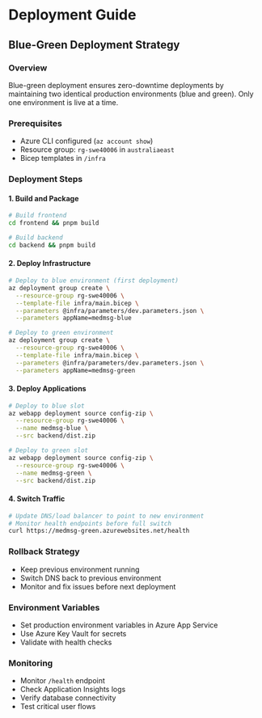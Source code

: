 # Deployment Guide

## Blue-Green Deployment Strategy

### Overview

Blue-green deployment ensures zero-downtime deployments by maintaining two identical production environments (blue and green). Only one environment is live at a time.

### Prerequisites

- Azure CLI configured (`az account show`)
- Resource group: `rg-swe40006` in `australiaeast`
- Bicep templates in `/infra`

### Deployment Steps

#### 1. Build and Package

```bash
# Build frontend
cd frontend && pnpm build

# Build backend
cd backend && pnpm build
```

#### 2. Deploy Infrastructure

```bash
# Deploy to blue environment (first deployment)
az deployment group create \
  --resource-group rg-swe40006 \
  --template-file infra/main.bicep \
  --parameters @infra/parameters/dev.parameters.json \
  --parameters appName=medmsg-blue

# Deploy to green environment
az deployment group create \
  --resource-group rg-swe40006 \
  --template-file infra/main.bicep \
  --parameters @infra/parameters/dev.parameters.json \
  --parameters appName=medmsg-green
```

#### 3. Deploy Applications

```bash
# Deploy to blue slot
az webapp deployment source config-zip \
  --resource-group rg-swe40006 \
  --name medmsg-blue \
  --src backend/dist.zip

# Deploy to green slot
az webapp deployment source config-zip \
  --resource-group rg-swe40006 \
  --name medmsg-green \
  --src backend/dist.zip
```

#### 4. Switch Traffic

```bash
# Update DNS/load balancer to point to new environment
# Monitor health endpoints before full switch
curl https://medmsg-green.azurewebsites.net/health
```

### Rollback Strategy

- Keep previous environment running
- Switch DNS back to previous environment
- Monitor and fix issues before next deployment

### Environment Variables

- Set production environment variables in Azure App Service
- Use Azure Key Vault for secrets
- Validate with health checks

### Monitoring

- Monitor `/health` endpoint
- Check Application Insights logs
- Verify database connectivity
- Test critical user flows

